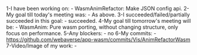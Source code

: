 1-I have been working on: - WasmAnimRefactor: Make JSON config api.
2-My goal till today's meeting was: - As above.
3-I succeeded/failed/partially succeeded in this goal: - succeeded.
4-My goal till tomorrow's meeting will be: - WasmAnim: Pure wasm porting, without changing structure, only focus on performance.
5-Any blockers: - no
6-My commits: - https://github.com/webaverse/app-wasm/commits/Vis/AnimRefactorWasm
7-Video/Image of my work: - 